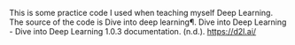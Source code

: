 This is some practice code I used when teaching myself Deep Learning. The source of the code is
Dive into deep learning¶. Dive into Deep Learning - Dive into Deep Learning 1.0.3 documentation. (n.d.). https://d2l.ai/ 
